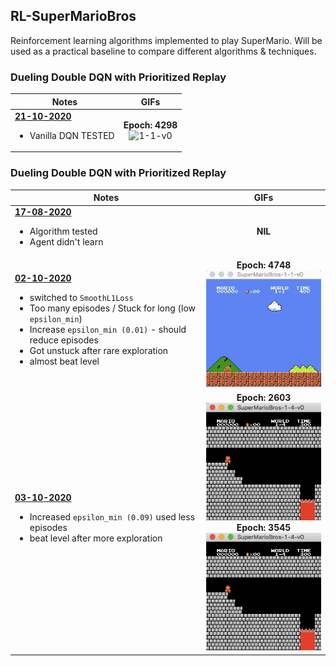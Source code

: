 ## RL-SuperMarioBros

Reinforcement learning algorithms implemented to play SuperMario. Will be used as a practical baseline to compare different algorithms & techniques.

### Dueling Double DQN with Prioritized Replay
| Notes | GIFs |
| --- | :---: |
| <ins>**21-10-2020**</ins> <br> <ul><li>Vanilla DQN TESTED</ul> | **Epoch: 4298**<br> ![1-1-v0](https://github.com/nimishsantosh107/RL-SuperMarioBros/raw/master/videos/21-10-2020-1-1-v0.gif)|

### Dueling Double DQN with Prioritized Replay
| Notes | GIFs |
| --- | :---: |
| <ins>**17-08-2020**</ins> <br> <ul><li>Algorithm tested <li>Agent didn't learn</ul> | **NIL** | 
| <ins>**02-10-2020**</ins> <ul><li>switched to `SmoothL1Loss`<li>Too many episodes / Stuck for long (low `epsilon_min`)<li>Increase `epsilon_min (0.01)` - should reduce episodes<li>Got unstuck after rare exploration<li>almost beat level</ul> |**Epoch: 4748**<br> ![1-1-v0](https://github.com/nimishsantosh107/RL-SuperMarioBros/raw/master/videos/02-10-2020-1-1-v0.gif) |
| <ins>**03-10-2020**</ins> <ul><li>Increased `epsilon_min (0.09)` used less episodes<li>beat level after more exploration</ul> | **Epoch: 2603**<br> ![1-4-v0](https://github.com/nimishsantosh107/RL-SuperMarioBros/raw/master/videos/03-10-2020-1-4-v0-a.gif) <br>**Epoch: 3545**<br> ![1-4-v0](https://github.com/nimishsantosh107/RL-SuperMarioBros/raw/master/videos/03-10-2020-1-4-v0-b.gif)|


